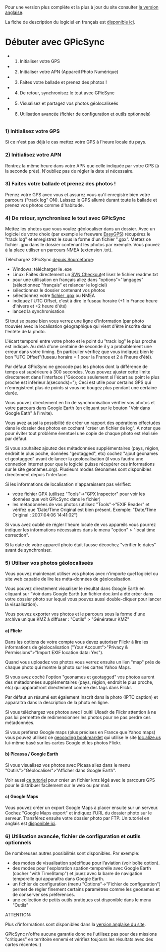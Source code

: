 Pour une version plus complète et la plus à jour du site consulter [la version anglaise](http://code.google.com/p/gpicsync/).

La fiche de description du logiciel en français est [disponible ici](FrenchPresentation.md).

# Débuter avec GPicSync #

  * 1) Initialiser votre GPS
  * 2) Initialiser votre APN (Appareil Photo Numérique)
  * 3) Faites votre ballade et prenez des photos !
  * 4) De retour, synchronisez le tout avec GPicSync
  * 5) Visualisez et partagez vos photos géolocaliseés
  * 6) Utilisation avancée (fichier de configuration et outils optionnels)


![![](http://farm2.static.flickr.com/1266/840388084_f8c9c29586.jpg)](http://farm2.static.flickr.com/1266/840388084_877191980b_o.jpg)

### 1) Initialisez votre GPS ###
Si ce n'est pas déjà le cas mettez votre GPS à l'heure locale du pays.

### 2)  Initialisez votre APN ###
Rentrez la même heure dans votre APN que celle indiquée par votre GPS (à la seconde près). N'oubliez pas de régler la date si nécessaire.

### 3) Faites votre ballade et prenez des photos ! ###
Prenez votre GPS avec vous et assurez vous qu'il enregistre bien votre parcours ("track log" ON). Laissez le GPS allumé durant toute la ballade et prenez vos photos comme d'habitude.

### 4) De retour, synchronisez le tout avec GPicSync ###

Mettez les photos que vous voulez géolocaliser dans un dossier.
Avec un logiciel de votre choix (par exemple le freeware [EasyGPS](http://www.easygps.com/)) récupérez le "track log" et enregistrez le sous la forme d'un fichier ".gpx". Mettez ce fichier .gpx dans le dossier contenant les photos par exemple. Vous pouvez à la place utiliser un parcours NMEA (extension .txt).

Téléchargez GPicSync [depuis Sourceforge](http://sourceforge.net/project/showfiles.php?group_id=191804):
  * Windows: télécharger le .exe
  * Linux: Faites directement un [SVN Checkout](http://code.google.com/p/gpicsync/source)et lisez le fichier readme.txt
  * pour une utilisation en français allez dans "options">"langages" (sélectionnez "français" et relancer le logiciel)
  * sélectionnez le dossier contenant vos photos
  * sélectionnez votre [fichier .gpx](AideGpx.md) ou NMEA
  * indiquez l'UTC Offset, c'est à dire le fuseau horaire (+1 in France heure d'hivers et +2 heure d'été)
  * lancez la synchronisation

Si tout se passe bien vous verrez une ligne d'information (par photo trouvée) avec la localisation géographique qui vient d'être inscrite dans l'entête de la photo.

L'écart temporel entre votre photo et le point du "track log" le plus proche est indiqué. Au delà d'une centaine de seconde il y a probablement une erreur dans votre timing. En particulier vérifiez que vous indiquez bien le bon "UTC Offset"(fuseau horaire = 1 pour la France et 2 à l'heure d'été).

Par défaut GPicSync ne geocode pas les photos dont la différence de temps est supérieure à 300 secondes. Vous pouvez ajuster cette limite directement dans l'interface ("Géocode seulement si l'écart au point le plus proche est inférieur à(seconds)="); Ceci est utile pour certains GPS qui n'enregistrent plus de points si vous ne bougez plus pendant une certaine durée.

Vous pouvez directement en fin de synchronisation vérifier  vos photos et votre parcours dans Google Earth (en cliquant sur le bouton "Voir dans Google Eath" à l'invite).

Vous avez aussi la possibilité de créer un rapport des opérations effectuées dans le dossier des photos en cochant "créer un fichier de log". A noter que pour éviter tout problème éventuel une copie de chaque photo est réalisée par défaut.

Si vous souhaitez ajoutez des métadonnées supplémentaires (pays, région, endroit le plus poche, données "geotagged", etc) cochez "ajout geonames et geotagged" avant de lancer la geolocalisation (il vous faudra une connexion internet pour que le logiciel puisse récupérer ces informations sur le site geonames.org). Plusieurs modes Geonames sont disponibles directement depuis l'interface.

Si les informations de localisation n'apparaissent pas vérifiez:
  * votre fichier GPX (utilisez "Tools"->"GPX Inspector" pour voir les données que voit GPicSync dans le fichier)
  * les métadonnées de vos photos (utilisez "Tools"->"EXIF Reader" et vérifez que 'Date/Time Original est bien présent. Exemple: "Date/Time Original : 2007:04:06 14:41:02")

Si vous avez oublié de régler l'heure locale de vos appareils vous pourrez indiquer les informations nécessaires dans le menu "option" > "local time correction".

Si la date de votre appareil photo était fausse décochez "vérifier le dates" avant de synchroniser.

### 5) Utiliser vos photos géolocaliseés ###

Vous pouvez maintenant utiliser vos photos avec n'importe quel logiciel ou site web capable de lire les méta-données de géolocalisation.

Vous pouvez directement visualiser le résultat dans Google Earth en cliquant sur "Voir dans Google Earth (un fichier doc.kml a été créer dans votre dossier photo sur lequel vous pouvez aussi double-cliquer pour lancer la visualisation).

Vous pouvez exporter vos photos et le parcours sous la forme d'une archive unique KMZ à diffuser : "Outils" > "Générateur KMZ"


#### a) Flickr ####

Dans les options de votre compte vous devez autoriser Flickr à lire les informations de géolocalisation ("Your Account">"Privacy & Permissions">"Import EXIF location data: Yes").

Quand vous uploadez vos photos vous verrez ensuite un lien "map" près de chaque photo qui montre la photo sur les cartes Yahoo Maps.

Si vous avez coché l'option "geonames et geotagged" vos photos auront des métadonnées supplémentaires (pays, région, endroit le plus proche, etc) qui apparaîtront directement comme des tags dans Flickr.

Par défaut un résumé est également inscrit dans la photo (IPTC caption) et apparaîtra dans la description de la photo en ligne.

Si vous téléchargez vos photos avec l'oultil Uloadr de Flickr attention à ne pas lui permettre de redimensionner les photos pour ne pas perdre ces métadonnées.

Si vous préférez Google maps (plus précises en France que Yahoo maps) vous pouvez utilisez ce [geocoding bookmarklet](http://www.flickr.com/groups/geotagging/discuss/72157594165549916/) qui utilise le site [loc.alize.us](http://loc.alize.us/) lui-même basé sur les cartes Google et les photos Flickr.


#### b) Picassa / Google Earth ####

Si vous visualisez vos photos avec Picasa allez dans le  menu "Outils">"Géolocaliser">"Afficher dans Google Earth".

Voir aussi [ce tutoriel](http://code.google.com/p/gpicsync/wiki/KMZavecPicassaEtGE) pour créer un fichier kmz légé avec le parcours GPS pour le distribuer facilement sur le web ou par mail.

#### c) Google Maps ####

Vous pouvez créer un export Google Maps à placer ensuite sur un serveur. Cochez "Google Maps export" et indiquez l'URL du dossier photo sur le serveur. Transférez ensuite votre dossier photo par FTP.
Un tutoriel en anglais est [disponible ici](GoogleMapsExport.md).

### 6) Utilisation avancée, fichier de configuration et outils optionnels ###

De nombreuses autres possibilités sont disponibles. Par exemple:

  * des modes de visualisation spécifique pour l'aviation (voir boîte option).
  * des modes pour l'exploration spation-temporelle avec Google Earth (cocher "with TimeStamp") et jouez avec la barre de navigation temporelle qui apparaîtra dans Google Earth.
  * un fichier de configuration (menu "Options"->"Fichier de configuration") permet de régler finement certains paramètres comme les geonames et de conserver ses préférences.
  * une collection de petits outils pratiques est disponible dans le menu "Outils"

ATTENTION:

Plus d'informations sont disponibles dans la [version anglaise du site](http://code.google.com/p/gpicsync/).

GPicSync n'offre aucune garantie donc ne l'utilisez pas pour des missions "critiques" en territoire ennemi et vérifiez toujours les résultats avec des cartes récentes.:)